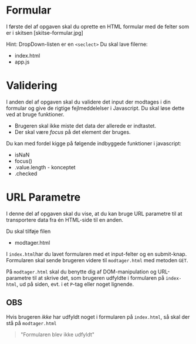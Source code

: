 # Formular
I første del af opgaven skal du oprette en HTML formular med de felter som er i skitsen [skitse-formular.jpg]

Hint: DropDown-listen er en `<seclect>`
Du skal lave filerne:
* index.html
* app.js
# Validering
I anden del af opgaven skal du validere det input der modtages i din formular og give de rigtige fejlmeddelelser i Javascript. Du skal løse dette ved at bruge funktioner.

 - Brugeren skal ikke miste det data der allerede er indtastet.
 - Der skal være *focus* på det element der bruges.

Du kan med fordel kigge på følgende indbyggede funktioner i javascript: 
* isNaN
* focus()
* .value.length - konceptet
* .checked

# URL Parametre

I denne del af opgaven skal du vise, at du kan bruge URL parametre til at transportere data fra én HTML-side til en anden.

Du skal tilføje filen
* modtager.html

I `index.html`har du lavet formularen med et input-felter og en submit-knap. Formularen skal sende brugeren videre til `modtager.html` med metoden `GET`.

På `modtager.html` skal du benytte dig af DOM-manipulation og URL-parametre til at skrive det, som brugeren udfyldte i formularen på `index-html`, ud på siden, evt. i et `P`-tag eller noget lignende.

## OBS
Hvis brugeren _ikke_ har udfyldt noget i formularen på `index.html`, så skal der stå på `modtager.html`

> "Formularen blev ikke udfyldt"

